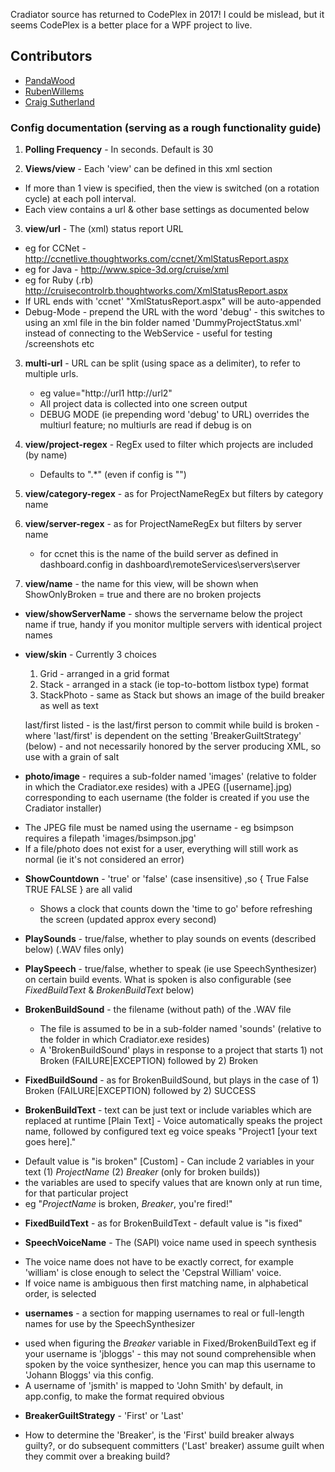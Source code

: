 Cradiator source has returned to CodePlex in 2017!
I could be mislead, but it seems CodePlex is a better place for a WPF project to live.

## Contributors

* [PandaWood](https://github.com/PandaWood/Cradiator)
* [RubenWillems](http://www.codeplex.com/site/users/view/RubenWillems)
* [Craig Sutherland](http://www.codeplex.com/site/users/view/csut017)

### Config documentation (serving as a rough functionality guide)

1. __Polling Frequency__ - In seconds. Default is 30

2. __Views/view__ - Each 'view' can be defined in this xml section 
 * If more than 1 view is specified, then the view is switched (on a rotation cycle) at each poll interval.
 * Each view contains a url & other base settings as documented below
    
3. __view/url__ - The (xml) status report URL
 * eg for CCNet - http://ccnetlive.thoughtworks.com/ccnet/XmlStatusReport.aspx
 * eg for Java  - http://www.spice-3d.org/cruise/xml
 * eg for Ruby (.rb) http://cruisecontrolrb.thoughtworks.com/XmlStatusReport.aspx
 * If URL ends with 'ccnet' "XmlStatusReport.aspx" will be auto-appended
 * Debug-Mode - prepend the URL with the word 'debug' - this switches to using an xml file in the bin folder named 'DummyProjectStatus.xml' instead of connecting to the WebService - useful for testing /screenshots etc
                                                                                                                                                                                    
3. __multi-url__ - URL can be split (using space as a delimiter), to refer to multiple urls. 
     - eg value="http://url1 http://url2"
     - All project data is collected into one screen output 
     - DEBUG MODE (ie prepending word 'debug' to URL) overrides the multiurl feature; no multiurls are read if debug is on
	
4. __view/project-regex__ - RegEx used to filter which projects are included (by name)
    * Defaults to ".*" (even if config is "")
	
5. __view/category-regex__ - as for ProjectNameRegEx but filters by category name

6. __view/server-regex__ - as for ProjectNameRegEx but filters by server name
    * for ccnet this is the name of the build server as defined in dashboard.config in dashboard\remoteServices\servers\server

7. __view/name__ - the name for this view, will be shown when ShowOnlyBroken = true and there are no broken projects

* __view/showServerName__ - shows the servername below the project name if true, handy if you monitor multiple servers with identical project names

* __view/skin__ - Currently 3 choices 
    1. Grid - arranged in a grid format
    2. Stack - arranged in a stack (ie top-to-bottom listbox type) format
    3. StackPhoto - same as Stack but shows an image of the build breaker as well as text 
    
    
    last/first listed - is the last/first person to commit while build is broken - where 'last/first' 
is dependent on the setting 'BreakerGuiltStrategy' (below) - and not necessarily honored by the server producing XML, so use with a grain of salt


* __photo/image__ - requires a sub-folder named 'images' (relative to folder in which
the Cradiator.exe resides) with a JPEG ([username].jpg) corresponding to each username (the folder is created if you use the Cradiator installer)
 - The JPEG file must be named using the username - eg bsimpson requires a filepath 'images/bsimpson.jpg'
 - If a file/photo does not exist for a user, everything will still work as normal (ie it's not considered an error)
	
* __ShowCountdown__ - 'true' or 'false' (case insensitive) ,so { True False TRUE FALSE } are all valid
    - Shows a clock that counts down the 'time to go' before refreshing the screen (updated approx every second)
	
* __PlaySounds__ - true/false, whether to play sounds on events (described below) (.WAV files only)
* __PlaySpeech__ - true/false, whether to speak (ie use SpeechSynthesizer) on certain build events. What is spoken is also configurable (see _FixedBuildText_ & _BrokenBuildText_ below)  

* __BrokenBuildSound__ - the filename (without path) of the .WAV file
    - The file is assumed to be in a sub-folder named 'sounds' (relative to the folder in which Cradiator.exe resides) 
    - A 'BrokenBuildSound' plays in response to a project that starts 1) not Broken (FAILURE|EXCEPTION) followed by 2) Broken  
	
* __FixedBuildSound__ - as for BrokenBuildSound, but plays in the case of 1) Broken (FAILURE|EXCEPTION) followed by 2) SUCCESS

* __BrokenBuildText__ - text can be just text or include variables which are replaced at runtime
[Plain Text] - Voice automatically speaks the project name, followed by configured text eg voice speaks "Project1 [your text goes here]." 
 - Default value is "is broken"
[Custom] - Can include 2 variables in your text (1) $ProjectName$ (2) $Breaker$ (only for broken builds)) 
 - the variables are used to specify values that are known only at run time, for that particular project 
 -  eg "$ProjectName$ is broken, $Breaker$, you're fired!"

* __FixedBuildText__ - as for BrokenBuildText - default value is "is fixed"

* __SpeechVoiceName__ - The (SAPI) voice name used in speech synthesis
 - The voice name does not have to be exactly correct, for example 'william' is close enough to select the 'Cepstral William' voice. 
 - If voice name is ambiguous then first matching name, in alphabetical order, is selected

* __usernames__ - a section for mapping usernames to real or full-length names for use by the SpeechSynthesizer 
 - used when figuring the $Breaker$ variable in Fixed/BrokenBuildText eg if your username is 'jbloggs' - this may 
not sound comprehensible when spoken by the voice synthesizer, hence you can map this username to 
'Johann Bloggs' via this config. 
 - A username of 'jsmith' is mapped to 'John Smith' by default, in app.config, to make the format required obvious
					
* __BreakerGuiltStrategy__ - 'First' or 'Last' 
 - How to determine the 'Breaker', is the 'First' build breaker always guilty?, or do subsequent committers ('Last' breaker) assume guilt when they commit over a breaking build?
